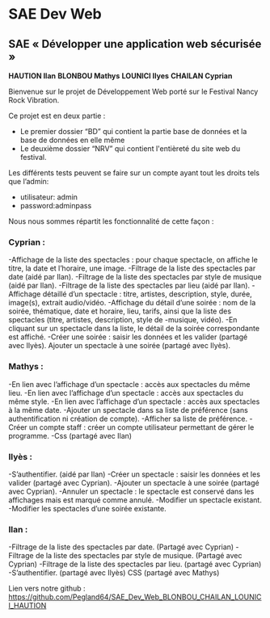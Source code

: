 # SAE Dev Web
## SAE « Développer une application web sécurisée »

**HAUTION Ilan**
**BLONBOU Mathys**
**LOUNICI Ilyes**
**CHAILAN Cyprian**

Bienvenue sur le projet de Développement Web porté sur le Festival Nancy Rock Vibration.

Ce projet est en deux partie :
- Le premier dossier “BD” qui contient la partie base de données et la base de données en elle même
- Le deuxième dossier “NRV” qui contient l'entièreté du site web du festival.

Les différents tests peuvent se faire sur un compte ayant tout les droits tels que l’admin:
- utilisateur: admin
- password:adminpass


Nous nous sommes répartit les fonctionnalité de cette façon :

### Cyprian :

-Affichage de la liste des spectacles : pour chaque spectacle, on affiche le titre, la date et l’horaire, une image.
-Filtrage de la liste des spectacles par date (aidé par Ilan).
-Filtrage de la liste des spectacles par style de musique (aidé par Ilan).
-Filtrage de la liste des spectacles par lieu (aidé par Ilan).
-Affichage détaillé d’un spectacle : titre, artistes, description, style, durée, image(s), extrait audio/vidéo.
-Affichage du détail d’une soirée : nom de la soirée, thématique, date et horaire, lieu, tarifs, ainsi que la liste des spectacles (titre, artistes, description, style de -musique, vidéo).
-En cliquant sur un spectacle dans la liste, le détail de la soirée correspondante est affiché.
-Créer une soirée : saisir les données et les valider (partagé avec Ilyès).
Ajouter un spectacle à une soirée (partagé avec Ilyès).

### Mathys :
-En lien avec l’affichage d’un spectacle : accès aux spectacles du même lieu.
-En lien avec l’affichage d’un spectacle : accès aux spectacles du même style.
-En lien avec l’affichage d’un spectacle : accès aux spectacles à la même date.
-Ajouter un spectacle dans sa liste de préférence (sans authentification ni création de compte).
-Afficher sa liste de préférence.
-Créer un compte staff : créer un compte utilisateur permettant de gérer le programme.
-Css (partagé avec Ilan)

### Ilyès :
-S’authentifier. (aidé par Ilan)
-Créer un spectacle : saisir les données et les valider (partagé avec Cyprian).
-Ajouter un spectacle à une soirée (partagé avec Cyprian).
-Annuler un spectacle : le spectacle est conservé dans les affichages mais est marqué comme annulé.
-Modifier un spectacle existant.
-Modifier les spectacles d’une soirée existante.

### Ilan :
-Filtrage de la liste des spectacles par date. (Partagé avec Cyprian)
-Filtrage de la liste des spectacles par style
de musique. (Partagé avec Cyprian)
-Filtrage de la liste des spectacles par lieu. (partagé avec Cyprian)
-S’authentifier. (partagé avec Ilyès)
CSS (partagé avec Mathys)

Lien vers notre github :
https://github.com/Pegland64/SAE_Dev_Web_BLONBOU_CHAILAN_LOUNICI_HAUTION


